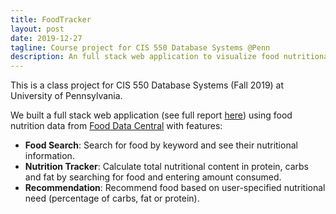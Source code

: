 ```yaml
---
title: FoodTracker
layout: post
date: 2019-12-27
tagline: Course project for CIS 550 Database Systems @Penn
description: An full stack web application to visualize food nutritional information
---
```


This is a class project for CIS 550 Database Systems (Fall 2019) at University of Pennsylvania.

We built a full stack web application (see full report [here](/files/projects/food-tracker-report.pdf)) using food nutrition data from [Food Data Central](https://fdc.nal.usda.gov/download-datasets.html) with features:
- **Food Search**: Search for food by keyword and see their nutritional information.
- **Nutrition Tracker**: Calculate total nutritional content in protein, carbs and fat by searching for food and entering amount consumed.
- **Recommendation**: Recommend food based on user-specified nutritional need (percentage of carbs, fat or protein).

<!-- <figure align="center" style="width:50%; margin-top:3em; margin-bottom:3em;">
    <img src="/assets/projects/food-tracker-architecture.png" alt="Application Architecture" />
    <figcaption style="font-style: italic;">Application architecture</figcaption>
</figure> -->

<!-- <iframe src="https://player.vimeo.com/video/532682960?badge=0&amp;autopause=0&amp;player_id=0&amp;app_id=58479" width="640" height="360" frameborder="0" allow="autoplay; fullscreen; picture-in-picture" allowfullscreen title="food_tracker_demo" style="margin-top:1em;"></iframe> -->